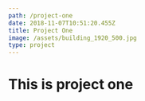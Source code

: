 ```yaml
---
path: /project-one
date: 2018-11-07T10:51:20.455Z
title: Project One
image: /assets/building_1920_500.jpg
type: project
---
```

# This is project one
